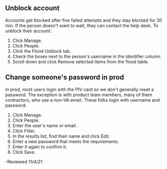 ## Unblock account
Accounts get blocked after five failed attempts and they stay blocked for 30 min. If the person doesn't want to wait, they can contact the help desk. To unblock their account:

1. Click Manage.
2. Click People.
3. Click the Flood Unblock tab.
4. Check the boxes next to the person's username in the Identifier column.
5. Scroll down and click Remove selected items from the flood table.

## Change someone's password in prod
In prod, most users login with the PIV card so we don't generally reset a password. The exception is with product team members, many of them contractors, who use a non-VA email. These folks login with username and password.
1. Click Manage.
2. Click People.
3. Enter the user's name or email.
4. Click Filter.
5. In the results list, find their name and click Edit.
6. Enter a new password that meets the requirements.
7. Enter it again to confirm it.
8. Click Save.

-Reviewed 11/4/21
